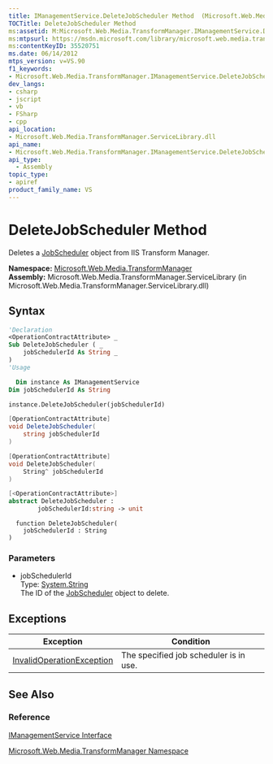 ```yaml
---
title: IManagementService.DeleteJobScheduler Method  (Microsoft.Web.Media.TransformManager)
TOCTitle: DeleteJobScheduler Method
ms:assetid: M:Microsoft.Web.Media.TransformManager.IManagementService.DeleteJobScheduler(System.String)
ms:mtpsurl: https://msdn.microsoft.com/library/microsoft.web.media.transformmanager.imanagementservice.deletejobscheduler(v=VS.90)
ms:contentKeyID: 35520751
ms.date: 06/14/2012
mtps_version: v=VS.90
f1_keywords:
- Microsoft.Web.Media.TransformManager.IManagementService.DeleteJobScheduler
dev_langs:
- csharp
- jscript
- vb
- FSharp
- cpp
api_location:
- Microsoft.Web.Media.TransformManager.ServiceLibrary.dll
api_name:
- Microsoft.Web.Media.TransformManager.IManagementService.DeleteJobScheduler
api_type:
  - Assembly
topic_type:
- apiref
product_family_name: VS
---
```


# DeleteJobScheduler Method

Deletes a [JobScheduler](jobscheduler-class-microsoft-web-media-transformmanager.md) object from IIS Transform Manager.

**Namespace:**  [Microsoft.Web.Media.TransformManager](microsoft-web-media-transformmanager-namespace.md)  
**Assembly:**  Microsoft.Web.Media.TransformManager.ServiceLibrary (in Microsoft.Web.Media.TransformManager.ServiceLibrary.dll)

## Syntax

```vb
'Declaration
<OperationContractAttribute> _
Sub DeleteJobScheduler ( _
    jobSchedulerId As String _
)
'Usage

  Dim instance As IManagementService
Dim jobSchedulerId As String

instance.DeleteJobScheduler(jobSchedulerId)
```

```csharp
[OperationContractAttribute]
void DeleteJobScheduler(
    string jobSchedulerId
)
```

```cpp
[OperationContractAttribute]
void DeleteJobScheduler(
    String^ jobSchedulerId
)
```

``` fsharp
[<OperationContractAttribute>]
abstract DeleteJobScheduler :
        jobSchedulerId:string -> unit
```

```jscript
  function DeleteJobScheduler(
    jobSchedulerId : String
)
```

### Parameters

  - jobSchedulerId  
    Type: [System.String](https://msdn.microsoft.com/library/s1wwdcbf)  
    The ID of the [JobScheduler](jobscheduler-class-microsoft-web-media-transformmanager.md) object to delete.  

## Exceptions

|Exception|Condition|
|--- |--- |
|[InvalidOperationException](https://msdn.microsoft.com/library/2asft85a)|The specified job scheduler is in use.|

## See Also

### Reference

[IManagementService Interface](imanagementservice-interface-microsoft-web-media-transformmanager.md)

[Microsoft.Web.Media.TransformManager Namespace](microsoft-web-media-transformmanager-namespace.md)
